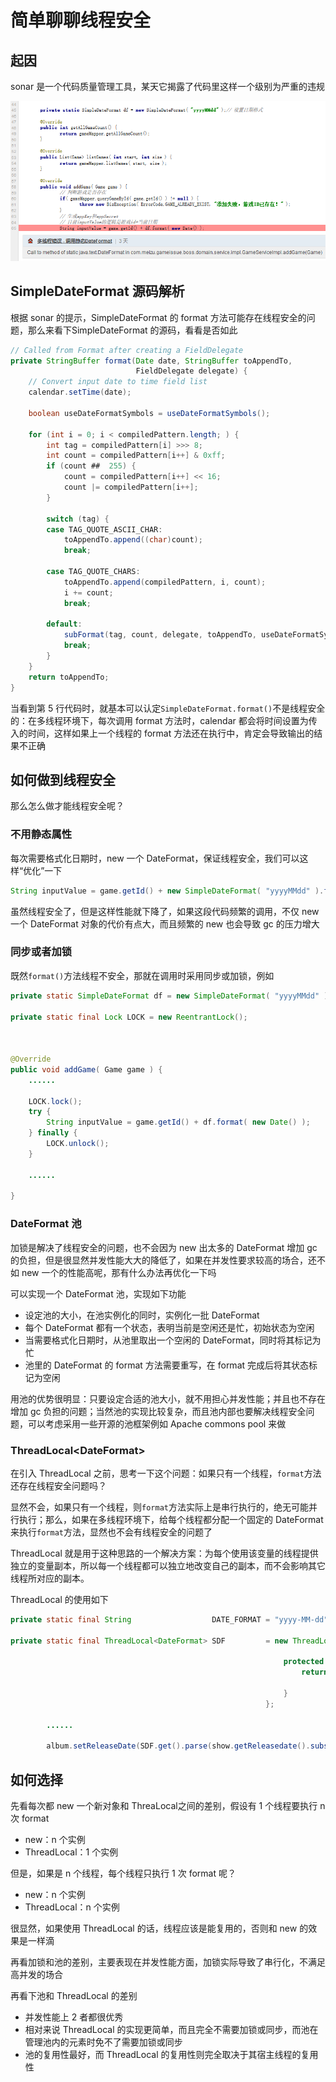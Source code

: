 # 简单聊聊线程安全

## 起因

sonar 是一个代码质量管理工具，某天它揭露了代码里这样一个级别为严重的违规

![](../.gitbook/assets/threadsafe-dataformat.PNG)

## SimpleDateFormat 源码解析

根据 sonar 的提示，SimpleDateFormat 的 format 方法可能存在线程安全的问题，那么来看下SimpleDateFormat 的源码，看看是否如此

```java
// Called from Format after creating a FieldDelegate
private StringBuffer format(Date date, StringBuffer toAppendTo,
                            FieldDelegate delegate) {
    // Convert input date to time field list
    calendar.setTime(date);

    boolean useDateFormatSymbols = useDateFormatSymbols();

    for (int i = 0; i < compiledPattern.length; ) {
        int tag = compiledPattern[i] >>> 8;
        int count = compiledPattern[i++] & 0xff;
        if (count ##  255) {
            count = compiledPattern[i++] << 16;
            count |= compiledPattern[i++];
        }

        switch (tag) {
        case TAG_QUOTE_ASCII_CHAR:
            toAppendTo.append((char)count);
            break;

        case TAG_QUOTE_CHARS:
            toAppendTo.append(compiledPattern, i, count);
            i += count;
            break;

        default:
            subFormat(tag, count, delegate, toAppendTo, useDateFormatSymbols);
            break;
        }
    }
    return toAppendTo;
}
```

当看到第 5 行代码时，就基本可以认定`SimpleDateFormat.format()`不是线程安全的：在多线程环境下，每次调用 format 方法时，calendar 都会将时间设置为传入的时间，这样如果上一个线程的 format 方法还在执行中，肯定会导致输出的结果不正确

## 如何做到线程安全

那么怎么做才能线程安全呢？

### 不用静态属性

每次需要格式化日期时，new 一个 DateFormat，保证线程安全，我们可以这样“优化”一下

```java
String inputValue = game.getId() + new SimpleDateFormat( "yyyyMMdd" ).format( new Date() );
```

虽然线程安全了，但是这样性能就下降了，如果这段代码频繁的调用，不仅 new 一个 DateFormat 对象的代价有点大，而且频繁的 new 也会导致 gc 的压力增大

### 同步或者加锁

既然`format()`方法线程不安全，那就在调用时采用同步或加锁，例如

```java
private static SimpleDateFormat df = new SimpleDateFormat( "yyyyMMdd" );// 设置日期格式

private static final Lock LOCK = new ReentrantLock();



@Override
public void addGame( Game game ) {
    ......

    LOCK.lock();
    try {
        String inputValue = game.getId() + df.format( new Date() );
    } finally {
        LOCK.unlock();
    }

    ......

}
```

### DateFormat 池

加锁是解决了线程安全的问题，也不会因为 new 出太多的 DateFormat 增加 gc 的负担，但是很显然并发性能大大的降低了，如果在并发性要求较高的场合，还不如 new 一个的性能高呢，那有什么办法再优化一下吗

可以实现一个 DateFormat 池，实现如下功能

* 设定池的大小，在池实例化的同时，实例化一批 DateFormat
* 每个 DateFormat 都有一个状态，表明当前是空闲还是忙，初始状态为空闲
* 当需要格式化日期时，从池里取出一个空闲的 DateFormat，同时将其标记为忙
* 池里的 DateFormat 的 format 方法需要重写，在 format 完成后将其状态标记为空闲

用池的优势很明显：只要设定合适的池大小，就不用担心并发性能；并且也不存在增加 gc 负担的问题；当然池的实现比较复杂，而且池内部也要解决线程安全问题，可以考虑采用一些开源的池框架例如 Apache commons pool 来做

### ThreadLocal&lt;DateFormat&gt;

在引入 ThreadLocal 之前，思考一下这个问题：如果只有一个线程，`format`方法还存在线程安全问题吗？

显然不会，如果只有一个线程，则`format`方法实际上是串行执行的，绝无可能并行执行；那么，如果在多线程环境下，给每个线程都分配一个固定的 DateFormat 来执行`format`方法，显然也不会有线程安全的问题了

ThreadLocal 就是用于这种思路的一个解决方案：为每个使用该变量的线程提供独立的变量副本，所以每一个线程都可以独立地改变自己的副本，而不会影响其它线程所对应的副本。

ThreadLocal 的使用如下

```java
private static final String                  DATE_FORMAT = "yyyy-MM-dd";

private static final ThreadLocal<DateFormat> SDF         = new ThreadLocal<DateFormat>() {

                                                             protected synchronized DateFormat initialValue() {
                                                                 return new SimpleDateFormat(
                                                                         DATE_FORMAT);
                                                             }
                                                         };

        ......

        album.setReleaseDate(SDF.get().parse(show.getReleasedate().substring(0, 10))); // 发布日期
```

## 如何选择

先看每次都 new 一个新对象和 ThreaLocal之间的差别，假设有 1 个线程要执行 n 次 format

* new：n 个实例
* ThreadLocal：1 个实例

但是，如果是 n 个线程，每个线程只执行 1 次 format 呢？

* new：n 个实例
* ThreadLocal：n 个实例

很显然，如果使用 ThreadLocal 的话，线程应该是能复用的，否则和 new 的效果是一样滴

再看加锁和池的差别，主要表现在并发性能方面，加锁实际导致了串行化，不满足高并发的场合

再看下池和 ThreadLocal 的差别

* 并发性能上 2 者都很优秀
* 相对来说 ThreadLocal 的实现更简单，而且完全不需要加锁或同步，而池在管理池内的元素时免不了需要加锁或同步
* 池的复用性最好，而 ThreadLocal 的复用性则完全取决于其宿主线程的复用性

